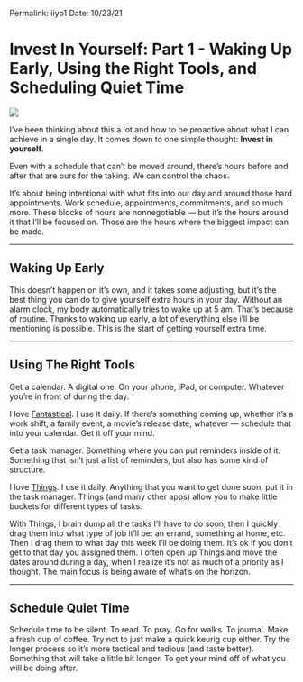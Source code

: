 
Permalink: iiyp1
Date: 10/23/21

# Invest In Yourself: Part 1 - Waking Up Early, Using the Right Tools, and Scheduling Quiet Time

![](https://i.imgur.com/0HTlDYY.jpg)

I’ve been thinking about this a lot and how to be proactive about what I can achieve in a single day. It comes down to one simple thought: **Invest in yourself**. 

Even with a schedule that can’t be moved around, there’s hours before and after that are ours for the taking. We can control the chaos.

It’s about being intentional with what fits into our day and around those hard appointments. Work schedule, appointments, commitments, and so much more. These blocks of hours are nonnegotiable — but it’s the hours around it that I’ll be focused on. Those are the hours where the biggest impact can be made.

---- 

## Waking Up Early

This doesn’t happen on it’s own, and it takes some adjusting, but it’s the best thing you can do to give yourself extra hours in your day. Without an alarm clock, my body automatically tries to wake up at 5 am. That’s because of routine. Thanks to waking up early, a lot of everything else i’ll be mentioning is possible. This is the start of getting yourself extra time.

---- 

## Using The Right Tools

Get a calendar. A digital one. On your phone, iPad, or computer. Whatever you’re in front of during the day. 

I love [Fantastical](https://apps.apple.com/us/app/fantastical-calendar-tasks/id718043190). I use it daily. If there’s something coming up, whether it’s a work shift, a family event, a movie’s release date, whatever — schedule that into your calendar. Get it off your mind.

Get a task manager. Something where you can put reminders inside of it. Something that isn’t just a list of reminders, but also has some kind of structure.

I love [Things](https://culturedcode.com/things/). I use it daily. Anything that you want to get done soon, put it in the task manager. Things (and many other apps) allow you to make little buckets for different types of tasks. 

With Things, I brain dump all the tasks I’ll have to do soon, then I quickly drag them into what type of job it’ll be: an errand, something at home, etc. Then I drag them to what day this week I’ll be doing them. It’s ok if you don’t get to that day you assigned them. I often open up Things and move the dates around during a day, when I realize it’s not as much of a priority as I thought. The main focus is being aware of what’s on the horizon.

---- 

## Schedule Quiet Time

Schedule time to be silent. To read. To pray. Go for walks. To journal. Make a fresh cup of coffee. Try not to just make a quick keurig cup either. Try the longer process so it’s more tactical and tedious (and taste better). Something that will take a little bit longer. To get your mind off of what you will be doing after.

